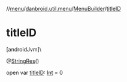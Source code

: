 //[menu](../../../index.md)/[danbroid.util.menu](../index.md)/[MenuBuilder](index.md)/[titleID](title-i-d.md)

# titleID

[androidJvm]\

@[StringRes](https://developer.android.com/reference/kotlin/androidx/annotation/StringRes.html)()

open var [titleID](title-i-d.md): [Int](https://kotlinlang.org/api/latest/jvm/stdlib/kotlin/-int/index.html) = 0

